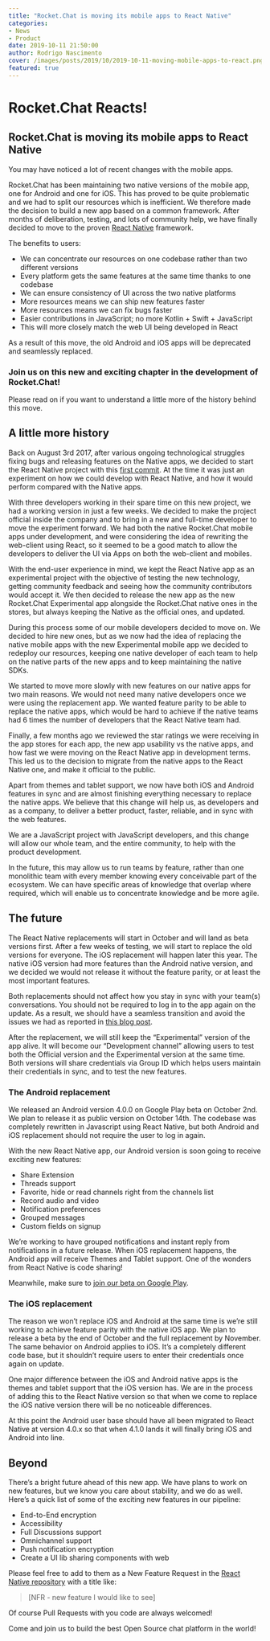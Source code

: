 ```yaml
---
title: "Rocket.Chat is moving its mobile apps to React Native"
categories:
- News
- Product
date: 2019-10-11 21:50:00
author: Rodrigo Nascimento
cover: /images/posts/2019/10/2019-10-11-moving-mobile-apps-to-react.png
featured: true
---
```


# Rocket.Chat Reacts!

## Rocket.Chat is moving its mobile apps to React Native

You may have noticed a lot of recent changes with the mobile apps.

Rocket.Chat has been maintaining two native versions of the mobile app, one for Android and one for iOS.
This has proved to be quite problematic and we had to split our resources which is inefficient.
We therefore made the decision to build a new app based on a common framework.
After months of deliberation, testing, and lots of community help, we have finally decided to move to the proven [React Native](https://facebook.github.io/react-native/) framework.

The benefits to users:

- We can concentrate our resources on one codebase rather than two different versions
- Every platform gets the same features at the same time thanks to one codebase
- We can ensure consistency of UI across the two native platforms
- More resources means we can ship new features faster
- More resources means we can fix bugs faster
- Easier contributions in JavaScript; no more Kotlin + Swift + JavaScript
- This will more closely match the web UI being developed in React

As a result of this move, the old Android and iOS apps will be deprecated and seamlessly replaced.

### Join us on this new and exciting chapter in the development of Rocket.Chat!

Please read on if you want to understand a little more of the history behind this move.

## A little more history

Back on August 3rd 2017, after various ongoing technological struggles fixing bugs and releasing features on the Native apps, we decided to start the React Native project with this [first commit](https://github.com/RocketChat/Rocket.Chat.ReactNative/commit/19c8b877759804622fea5efdbd4243465ead2959). At the time it was just an experiment on how we could develop with React Native, and how it would perform compared with the Native apps.

With three developers working in their spare time on this new project, we had a working version in just a few weeks. We decided to make the project official inside the company and to bring in a new and full-time developer to move the experiment forward. We had both the native Rocket.Chat mobile apps under development, and were considering the idea of rewriting the web-client using React, so it seemed to be a good match to allow the developers to deliver the UI via Apps on both the web-client and mobiles.

With the end-user experience in mind, we kept the React Native app as an experimental project with the objective of testing the new technology, getting community feedback and seeing how the community contributors would accept it. We then decided to release the new app as the new Rocket.Chat Experimental app alongside the Rocket.Chat native ones in the stores, but always keeping the Native as the official ones, and updated.

During this process some of our mobile developers decided to move on. We decided to hire new ones, but as we now had the idea of replacing the native mobile apps with the new Experimental mobile app we decided to redeploy our resources, keeping one native developer of each team to help on the native parts of the new apps and to keep maintaining the native SDKs.

We started to move more slowly with new features on our native apps for two main reasons. We would not need many native developers once we were using the replacement app. We wanted feature parity to be able to replace the native apps, which would be hard to achieve if the native teams had 6 times the number of developers that the React Native team had.

Finally, a few months ago we reviewed the star ratings we were receiving in the app stores for each app, the new app usability vs the native apps, and how fast we were moving on the React Native app in development terms. This led us to the decision to migrate from the native apps to the React Native one, and make it official to the public.

Apart from themes and tablet support, we now have both iOS and Android features in sync and are almost finishing everything necessary to replace the native apps. We believe that this change will help us, as developers and as a company, to deliver a better product, faster, reliable, and in sync with the web features.

We are a JavaScript project with JavaScript developers, and this change will allow our whole team, and the entire community, to help with the product development.

In the future, this may allow us to run teams by feature, rather than one monolithic team with every member knowing every conceivable part of the ecosystem. We can have specific areas of knowledge that overlap where required, which will enable us to concentrate knowledge and be more agile.


## The future

The React Native replacements will start in October and will land as beta versions first. After a few weeks of testing, we will start to replace the old versions for everyone. The iOS replacement will happen later this year. The native iOS version had more features than the Android native version, and we decided we would not release it without the feature parity, or at least the most important features.

Both replacements should not affect how you stay in sync with your team(s) conversations. You should not be required to log in to the app again on the update. As a result, we should have a seamless transition and avoid the issues we had as reported in [this blog post](https://rocket.chat/2019/08/26/android-app-3.5.1-update-issue/).

After the replacement, we will still keep the “Experimental” version of the app alive. It will become our “Development channel” allowing users to test both the Official version and the Experimental version at the same time.  Both versions will share credentials via Group ID which helps users maintain their credentials in sync, and to test the new features.

### The Android replacement

We released an Android version 4.0.0 on Google Play beta on October 2nd. We plan to release it as public version on October 14th. The codebase was completely rewritten in Javascript using React Native, but both Android and iOS replacement should not require the user to log in again.

With the new React Native app, our Android version is soon going to receive exciting new features:

- Share Extension
- Threads support
- Favorite, hide or read channels right from the channels list
- Record audio and video
- Notification preferences
- Grouped messages
- Custom fields on signup

We’re working to have grouped notifications and instant reply from notifications in a future release. When iOS replacement happens, the Android app will receive Themes and Tablet support. One of the wonders from React Native is code sharing!

Meanwhile, make sure to [join our beta on Google Play](https://play.google.com/store/apps/details?id=chat.rocket.android).

### The iOS replacement

The reason we won’t replace iOS and Android at the same time is we’re still working to achieve feature parity with the native iOS app. We plan to release a beta by the end of October and the full replacement by November. The same behavior on Android applies to iOS. It’s a completely different code base, but it shouldn’t require users to enter their credentials once again on update.

One major difference between the iOS and Android native apps is the themes and tablet support that the iOS version has. We are in the process of adding this to the React Native version so that when we come to replace the iOS native version there will be no noticeable differences.

At this point the Android user base should have all been migrated to React Native at version 4.0.x so that when 4.1.0 lands it will finally bring iOS and Android into line.

## Beyond

There’s a bright future ahead of this new app. We have plans to work on new features, but we know you care about stability, and we do as well. Here’s a quick list of some of the exciting new features in our pipeline:

- End-to-End encryption
- Accessibility
- Full Discussions support
- Omnichannel support
- Push notification encryption
- Create a UI lib sharing components with web

Please feel free to add to them as a New Feature Request in the [React Native repository](https://github.com/RocketChat/Rocket.Chat.ReactNative) with a title like:

> [NFR - new feature I would like to see]

Of course Pull Requests with you code are always welcomed!

Come and join us to build the best Open Source chat platform in the world!

